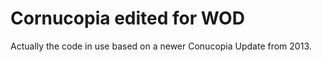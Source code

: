 # Cornucopia edited for WOD


Actually the code in use based on a newer Conucopia Update from 2013. 
